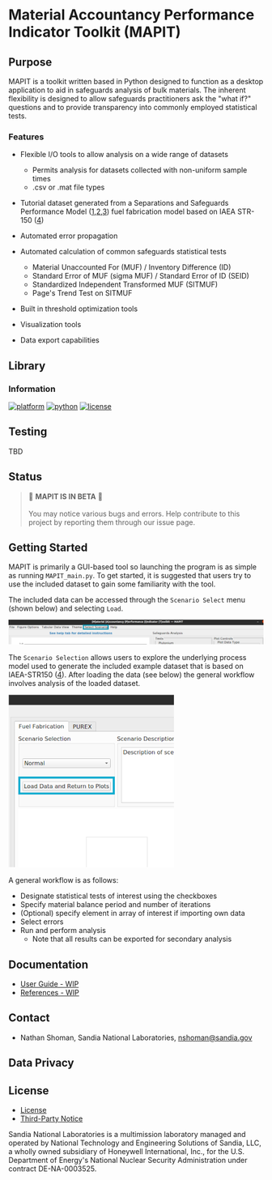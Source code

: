 # Material Accountancy Performance Indicator Toolkit (MAPIT)


## Purpose
MAPIT is a toolkit written based in Python designed to function as a desktop application to aid in safeguards analysis of bulk materials. The inherent flexibility is designed to allow safeguards practitioners ask the "what if?" questions and to provide transparency into commonly employed statistical tests.

### Features

* Flexible I/O tools to allow analysis on a wide range of datasets
  * Permits analysis for datasets collected with non-uniform sample times
  * .csv or .mat file types


* Tutorial dataset generated from a Separations and Safeguards Performance Model ([1](https://www.osti.gov/biblio/1375573-integration-sspm-stage-mpact-virtual-facility-distributed-test-bed),[2](https://www.osti.gov/biblio/1646073-separations-safeguards-performance-model-sspm-capabilities-application-integration),[3](https://www.osti.gov/biblio/1476138-bulk-handling-facility-modeling-simulation-safeguards-analysis)) fuel fabrication model based on IAEA STR-150 ([4](https://inis.iaea.org/search/search.aspx?orig_q=RN:17037216))

* Automated error propagation


* Automated calculation of common safeguards statistical tests
  * Material Unaccounted For (MUF) / Inventory Difference (ID)
  * Standard Error of MUF (sigma MUF) / Standard Error of ID (SEID)
  * Standardized Independent Transformed MUF (SITMUF)
  * Page's Trend Test on SITMUF


* Built in threshold optimization tools
* Visualization tools
* Data export capabilities



## Library
### Information
[![platform](https://img.shields.io/badge/platform-linux--64%20%7C%20win--64-lightgrey?style=flat-square&logo=appveyor)]() [![python](https://img.shields.io/badge/python-3.X-blue?style=flat-square&logo=appveyor)](https://www.python.org/) [![license](https://img.shields.io/badge/license-GPL-green?style=flat-square&logo=appveyor)](https://www.gnu.org/licenses/gpl-3.0.en.html)




## Testing
TBD

## Status
> :construction: **MAPIT IS IN BETA** :construction: \
> \
> You may notice various bugs and errors. Help contribute to this project by reporting them through our issue page.

## Getting Started



MAPIT is primarily a GUI-based tool so launching the program is as simple as running ``MAPIT_main.py``. To get started, it is suggested that users try to use the included dataset to gain some familiarity with the tool.



The included data can be accessed through the ``Scenario Select`` menu (shown below) and selecting ``Load``.

![Scenario selection menu](assets/screenshots/SceneSelect1.png?raw=false "Scenario selection menu")

The ``Scenario Selection`` allows users to explore the underlying process model used to generate the included example dataset that is based on IAEA-STR150 ([4](https://inis.iaea.org/search/search.aspx?orig_q=RN:17037216)). After loading the data (see below) the general workflow involves analysis of the loaded dataset.

![Scenario selection menu](assets/screenshots/SceneSelect2.png?raw=false "Scenario selection menu")

A general workflow is as follows:

* Designate statistical tests of interest using the checkboxes
* Specify material balance period and number of iterations
* (Optional) specify element in array of interest if importing own data
* Select errors
* Run and perform analysis
  * Note that all results can be exported for secondary analysis


## Documentation
* [User Guide - WIP]()
* [References - WIP]()


## Contact

* Nathan Shoman, Sandia National Laboratories, nshoman@sandia.gov

## Data Privacy

## License

* [License](LICENSE)
* [Third-Party Notice](NOTICE.md)

Sandia National Laboratories is a multimission laboratory managed and operated by National Technology and Engineering Solutions of Sandia, LLC, a wholly owned subsidiary of Honeywell International, Inc., for the U.S. Department of Energy's National Nuclear Security Administration under contract DE-NA-0003525.
